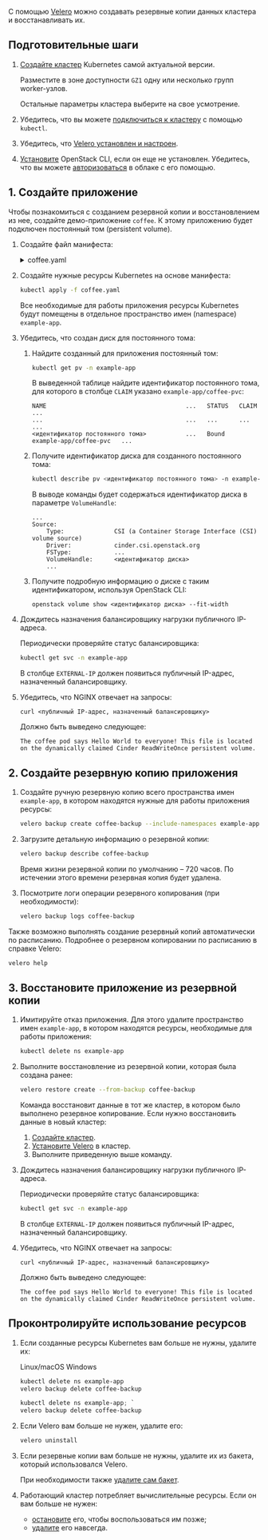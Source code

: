 С помощью [Velero](https://velero.io/docs/main/) можно создавать резервные копии данных кластера и восстанавливать их.

## Подготовительные шаги

1. [Создайте кластер](../../operations/create-cluster) Kubernetes самой актуальной версии.

   Разместите в зоне доступности `GZ1` одну или несколько групп worker-узлов.

   Остальные параметры кластера выберите на свое усмотрение.

1. Убедитесь, что вы можете [подключиться к кластеру](../../connect/kubectl) с помощью `kubectl`.
1. Убедитесь, что [Velero установлен и настроен](../../install-tools/velero).
1. [Установите](../../../../base/account/project/cli/setup) OpenStack CLI, если он еще не установлен. Убедитесь, что вы можете [авторизоваться](../../../../base/account/project/cli/authorization) в облаке с его помощью.

## 1. Создайте приложение

Чтобы познакомиться с созданием резервной копии и восстановлением из нее, создайте демо-приложение `coffee`. К этому приложению будет подключен постоянный том (persistent volume).

1. Создайте файл манифеста:

   <details>
   <summary markdown="span">coffee.yaml</summary>

   ```yaml
   apiVersion: v1
   kind: Namespace
   metadata:
     name: example-app

   ---
   apiVersion: v1
   kind: PersistentVolumeClaim
   metadata:
     name: coffee-pvc
     namespace: example-app
   spec:
     accessModes:
       - ReadWriteOnce
     resources:
       requests:
         storage: 1Gi
     storageClassName: "csi-ceph-hdd-gz1"

   ---
   apiVersion: apps/v1
   kind: Deployment
   metadata:
     name: coffee
     namespace: example-app
   spec:
     replicas: 1
     selector:
       matchLabels:
         app: coffee
     template:
       metadata:
         labels:
           app: coffee
       spec:
         volumes:
           - name: coffee-volume
             persistentVolumeClaim:
               claimName: coffee-pvc
         initContainers:
           - name: write-html-for-nginx
             image: busybox
             volumeMounts:
               - name: coffee-volume
                 mountPath: /usr/share/nginx/html
             command: ["/bin/sh", "-c"]
             args:
               [
                 'echo "The coffee pod says Hello World to everyone! This file is located on the dynamically claimed Cinder ReadWriteOnce persistent volume." > /usr/share/nginx/html/index.html',
               ]
         containers:
           - name: coffee
             image: nginxdemos/nginx-hello
             volumeMounts:
               - name: coffee-volume
                 mountPath: /usr/share/nginx/html
             ports:
               - containerPort: 8080

   ---
   apiVersion: v1
   kind: Service
   metadata:
     name: coffee-svc
     namespace: example-app
   spec:
     type: LoadBalancer
     ports:
       - port: 80
         targetPort: 8080
         protocol: TCP
         name: http
     selector:
       app: coffee
   ```

   </details>

1. Создайте нужные ресурсы Kubernetes на основе манифеста:

   ```bash
   kubectl apply -f coffee.yaml
   ```

   Все необходимые для работы приложения ресурсы Kubernetes будут помещены в отдельное пространство имен (namespace) `example-app`.

1. Убедитесь, что создан диск для постоянного тома:

   1. Найдите созданный для приложения постоянный том:

      ```bash
      kubectl get pv -n example-app
      ```

      В выведенной таблице найдите идентификатор постоянного тома, для которого в столбце `CLAIM` указано `example-app/coffee-pvc`:

      ```text
      NAME                                       ...   STATUS   CLAIM                    ...
      ...                                        ...   ...      ...                      ...
      <идентификатор постоянного тома>           ...   Bound    example-app/coffee-pvc   ...
      ```

   1. Получите идентификатор диска для созданного постоянного тома:

      ```bash
      kubectl describe pv <идентификатор постоянного тома> -n example-app
      ```

      В выводе команды будет содержаться идентификатор диска в параметре `VolumeHandle`:

      ```text
      ...
      Source:
          Type:              CSI (a Container Storage Interface (CSI) volume source)
          Driver:            cinder.csi.openstack.org
          FSType:            ...
          VolumeHandle:      <идентификатор диска>
          ...
      ```

   1. Получите подробную информацию о диске с таким идентификатором, используя OpenStack CLI:

      ```
      openstack volume show <идентификатор диска> --fit-width
      ```

1. Дождитесь назначения балансировщику нагрузки публичного IP-адреса.

   Периодически проверяйте статус балансировщика:

   ```bash
   kubectl get svc -n example-app
   ```

   В столбце `EXTERNAL-IP` должен появиться публичный IP-адрес, назначенный балансировщику.

1. Убедитесь, что NGINX отвечает на запросы:

   ```
   curl <публичный IP-адрес, назначенный балансировщику>
   ```

   Должно быть выведено следующее:

   ```text
   The coffee pod says Hello World to everyone! This file is located on the dynamically claimed Cinder ReadWriteOnce persistent volume.
   ```

## 2. Создайте резервную копию приложения

1. Создайте ручную резервную копию всего пространства имен `example-app`, в котором находятся нужные для работы приложения ресурсы:

   ```bash
   velero backup create coffee-backup --include-namespaces example-app
   ```

1. Загрузите детальную информацию о резервной копии:

   ```bash
   velero backup describe coffee-backup
   ```

   <warn>

   Время жизни резервной копии по умолчанию – 720 часов. По истечении этого времени резервная копия будет удалена.

   </warn>

1. Посмотрите логи операции резервного копирования (при необходимости):

   ```bash
   velero backup logs coffee-backup
   ```

Также возможно выполнять создание резервный копий автоматически по расписанию. Подробнее о резервном копировании по расписанию в справке Velero:

```bash
velero help
```

## 3. Восстановите приложение из резервной копии

1. Имитируйте отказ приложения. Для этого удалите пространство имен `example-app`, в котором находятся ресурсы, необходимые для работы приложения:

   ```bash
   kubectl delete ns example-app
   ```

1. Выполните восстановление из резервной копии, которая была создана ранее:

   ```bash
   velero restore create --from-backup coffee-backup
   ```

   Команда восстановит данные в тот же кластер, в котором было выполнено резервное копирование. Если нужно восстановить данные в новый кластер:

   1. [Создайте кластер](../../operations/create-cluster).
   1. [Установите Velero](../../install-tools/velero) в кластер.
   1. Выполните приведенную выше команду.

1. Дождитесь назначения балансировщику нагрузки публичного IP-адреса.

   Периодически проверяйте статус балансировщика:

   ```bash
   kubectl get svc -n example-app
   ```

   В столбце `EXTERNAL-IP` должен появиться публичный IP-адрес, назначенный балансировщику.

1. Убедитесь, что NGINX отвечает на запросы:

   ```
   curl <публичный IP-адрес, назначенный балансировщику>
   ```

   Должно быть выведено следующее:

   ```text
   The coffee pod says Hello World to everyone! This file is located on the dynamically claimed Cinder ReadWriteOnce persistent volume.
   ```

## Проконтролируйте использование ресурсов

1. Если созданные ресурсы Kubernetes вам больше не нужны, удалите их:

   <tabs>
   <tablist>
   <tab>Linux/macOS</tab>
   <tab>Windows</tab>
   </tablist>
   <tabpanel>

   ```bash
   kubectl delete ns example-app
   velero backup delete coffee-backup

   ```

   </tabpanel>
   <tabpanel>

   ```powershell
   kubectl delete ns example-app; `
   velero backup delete coffee-backup
   ```

   </tabpanel>
   </tabs>

1. Если Velero вам больше не нужен, удалите его:

   ```bash
   velero uninstall
   ```

1. Если резервные копии вам больше не нужны, удалите их из бакета, который использовался Velero.

   При необходимости также [удалите сам бакет](../../../s3/buckets/bucket#udalenie_baketa).

1. Работающий кластер потребляет вычислительные ресурсы. Если он вам больше не нужен:

   - [остановите](../../operations/manage-cluster#zapustit_ili_ostanovit_klaster) его, чтобы воспользоваться им позже;
   - [удалите](../../operations/manage-cluster#udalit_klaster) его навсегда.

